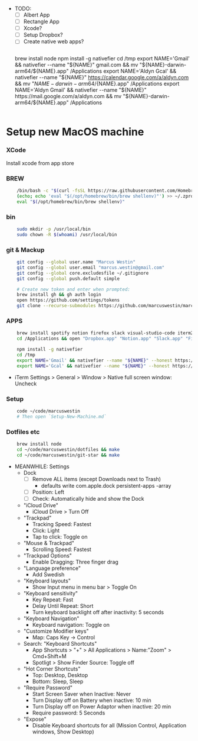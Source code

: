 - TODO:
    - [ ] Albert App
    - [ ] Rectangle App
    - [ ] Xcode?
    - [ ] Setup Dropbox?
    - [ ] Create native web apps?
        ```
	brew install node
        npm install -g nativefier
        cd /tmp
        export NAME='Gmail' && nativefier --name "${NAME}" gmail.com && mv "${NAME}-darwin-arm64/${NAME}.app" /Applications
        export NAME='Aldyn Gcal' && nativefier --name "${NAME}" https://calendar.google.com/a/aldyn.com && mv "${NAME}-darwin-arm64/${NAME}.app" /Applications
        export NAME='Aldyn Gmail' && nativefier --name "${NAME}" https://mail.google.com/a/aldyn.com && mv "${NAME}-darwin-arm64/${NAME}.app" /Applications
	```

Setup new MacOS machine
=======================

### XCode

Install xcode from app store

### BREW
```bash
	/bin/bash -c "$(curl -fsSL https://raw.githubusercontent.com/Homebrew/install/HEAD/install.sh)"
	(echo; echo 'eval "$(/opt/homebrew/bin/brew shellenv)"') >> ~/.zprofile
	eval "$(/opt/homebrew/bin/brew shellenv)"
```

### bin
```bash
    sudo mkdir -p /usr/local/bin
    sudo chown -R $(whoami) /usr/local/bin
```

### git & Mackup
```bash
    git config --global user.name "Marcus Westin"
    git config --global user.email "marcus.westin@gmail.com"
    git config --global core.excludesfile ~/.gitignore
    git config --global push.default simple

	# Create new token and enter when prompted:
    brew install gh && gh auth login
	open https://github.com/settings/tokens
    git clone --recurse-submodules https://github.com/marcuswestin/marcuswestin.git ~/code/marcuswestin
```


### APPS
```bash
	brew install spotify notion firefox slack visual-studio-code iterm2
	cd /Applications && open "Dropbox.app" "Notion.app" "Slack.app" "Firefox.app" "Spotify.app" "Visual Studio Code.app" "iTerm.app"

    npm install -g nativefier
    cd /tmp
    export NAME='Gmail' && nativefier --name "${NAME}" --honest https://mail.google.com && mv "${NAME}-darwin-arm64/${NAME}.app" /Applications && open /Applications/${NAME}.app
    export NAME='Gcal' && nativefier --name "${NAME}" --honest https://calendar.google.com/ && mv "${NAME}-darwin-arm64/${NAME}.app" /Applications && open /Applications/${NAME}.app

```

- iTerm Settings > General > Window > Native full screen window: Uncheck

### Setup
```bash
	code ~/code/marcuswestin
    # Then open `Setup-New-Machine.md`
```

### Dotfiles etc
```bash
    brew install node
    cd ~/code/marcuswestin/dotfiles && make
    cd ~/code/marcuswestin/git-star && make
```

- MEANWHILE: Settings
    - Dock
        - [ ] Remove ALL items (except Downloads next to Trash)
            - defaults write com.apple.dock persistent-apps -array
        - [ ] Position: Left
        - [ ] Check: Automatically hide and show the Dock
    - "iCloud Drive"
        - iCloud Drive > Turn Off
	- "Trackpad"
        - Tracking Speed: Fastest
        - Click: Light
        - Tap to click: Toggle on
    - "Mouse & Trackpad"
        - Scrolling Speed: Fastest
    - "Trackpad Options"
        - Enable Dragging: Three finger drag
    - "Language preference"
        - Add Swedish
    - "Keyboard layouts"
        - Show Input menu in menu bar > Toggle On
	- "Keyboard sensitivity"
        - Key Repeat: Fast
        - Delay Until Repeat: Short
        - Turn keyboard backlight off after inactivity: 5 seconds
    - "Keyboard Navigation"
        - Keyboard navigation: Toggle on
    - "Customize Modifier keys"
        - Map: Caps Key -> Control
    - Search: "Keyboard Shortcuts"
        - App Shortcuts > "+" > All Applications > Name:"Zoom" > Cmd+Shift+M
        - Spotligt > Show Finder Source: Toggle off
	- "Hot Corner Shortcuts"
		- Top: Desktop, Desktop
		- Bottom: Sleep, Sleep
	- "Require Password"
        - Start Screen Saver when Inactive: Never
        - Turn Display off on Battery when inactive: 10 min
        - Turn Display off on Power Adaptor when inactive: 20 min
		- Require password: 5 Seconds
	- "Expose"
		- Disable Keyboard shortcuts for all (Mission Control, Application windows, Show Desktop)







